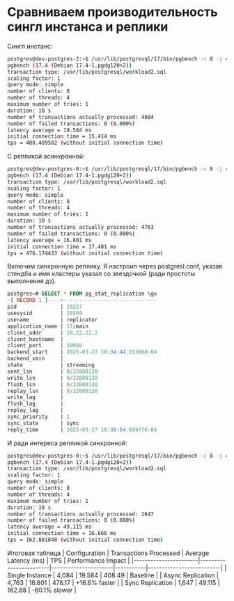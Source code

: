 # Сравниваем производительность сингл инстанса и реплики

Сингл инстанс:
```bash
postgres@dev-postgres-2:~$ /usr/lib/postgresql/17/bin/pgbench -c 8 -j 4 -T 10 -f ~/workload2.sql -n -U postgres -p 5432 thai
pgbench (17.4 (Debian 17.4-1.pgdg120+2))
transaction type: /var/lib/postgresql/workload2.sql
scaling factor: 1
query mode: simple
number of clients: 8
number of threads: 4
maximum number of tries: 1
duration: 10 s
number of transactions actually processed: 4084
number of failed transactions: 0 (0.000%)
latency average = 19.584 ms
initial connection time = 15.414 ms
tps = 408.489582 (without initial connection time)
```

С репликой асинхронной:
```bash
postgres@dev-postgres-0:~$ /usr/lib/postgresql/17/bin/pgbench -c 8 -j 4 -T 10 -f ~/workload2.sql -n -U postgres -p 5432 thai
pgbench (17.4 (Debian 17.4-1.pgdg120+2))
transaction type: /var/lib/postgresql/workload2.sql
scaling factor: 1
query mode: simple
number of clients: 8
number of threads: 4
maximum number of tries: 1
duration: 10 s
number of transactions actually processed: 4763
number of failed transactions: 0 (0.000%)
latency average = 16.801 ms
initial connection time = 17.481 ms
tps = 476.174433 (without initial connection time)
```


Включим синхронную реплику. Я настроил через postgresl.conf, указав стендба и имя кластеры указал со звездочкой (ради простоты выполнения дз).
```sql
postgres=# SELECT * FROM pg_stat_replication \gx
-[ RECORD 1 ]----+------------------------------
pid              | 29227
usesysid         | 16509
usename          | replicator
application_name | 17/main
client_addr      | 10.22.22.2
client_hostname  |
client_port      | 59968
backend_start    | 2025-03-27 10:34:44.013068-04
backend_xmin     |
state            | streaming
sent_lsn         | 0/22000130
write_lsn        | 0/22000130
flush_lsn        | 0/22000130
replay_lsn       | 0/22000130
write_lag        |
flush_lag        |
replay_lag       |
sync_priority    | 1
sync_state       | sync
reply_time       | 2025-03-27 10:35:54.059776-04
```

И ради интереса репликой синхронной:
```bash
postgres@dev-postgres-0:~$ /usr/lib/postgresql/17/bin/pgbench -c 8 -j 4 -T 10 -f ~/workload2.sql -n -U postgres -p 5432 thai
pgbench (17.4 (Debian 17.4-1.pgdg120+2))
transaction type: /var/lib/postgresql/workload2.sql
scaling factor: 1
query mode: simple
number of clients: 8
number of threads: 4
maximum number of tries: 1
duration: 10 s
number of transactions actually processed: 1647
number of failed transactions: 0 (0.000%)
latency average = 49.115 ms
initial connection time = 16.666 ms
tps = 162.881848 (without initial connection time)
```

Итоговая таблица
| Configuration         | Transactions Processed | Average Latency (ms) | TPS       | Performance Impact       |
|-----------------------|------------------------|----------------------|-----------|--------------------------|
| Single Instance       | 4,084                  | 19.584               | 408.49    | Baseline                 |
| Async Replication     | 4,763                  | 16.801               | 476.17    | +16.6% faster            |
| Sync Replication      | 1,647                  | 49.115               | 162.88    | -60.1% slower            |


